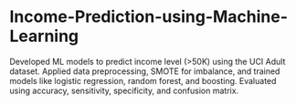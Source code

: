 # Income-Prediction-using-Machine-Learning
Developed ML models to predict income level (>50K) using the UCI Adult dataset. Applied data preprocessing, SMOTE for imbalance, and trained models like logistic regression, random forest, and boosting. Evaluated using accuracy, sensitivity, specificity, and confusion matrix.
